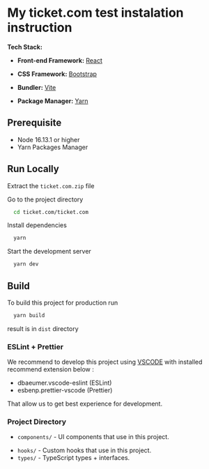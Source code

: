 # My ticket.com test instalation instruction

**Tech Stack:**

* **Front-end Framework:** [React](https://reactjs.org/)

* **CSS Framework:** [Bootstrap](https://getbootstrap.com/)

* **Bundler:** [Vite](https://vitejs.dev/)

* **Package Manager:** [Yarn](https://yarnpkg.com/)

## Prerequisite

* Node 16.13.1 or higher
* Yarn Packages Manager

## Run Locally

Extract the `ticket.com.zip` file 

Go to the project directory
```bash
  cd ticket.com/ticket.com
```

Install dependencies

```bash
  yarn
```

Start the development server

```bash
  yarn dev
```

## Build

To build this project for production run

```bash
  yarn build
```

result is in `dist` directory

### ESLint + Prettier

We recommend to develop this project using [VSCODE](https://code.visualstudio.com/) with installed recommend extension below :

* dbaeumer.vscode-eslint (ESLint)
* esbenp.prettier-vscode (Prettier)

That allow us to get best experience for development.

### Project Directory

- `components/` - UI components that use in this project.
* `hooks/` - Custom hooks that use in this project.
* `types/` - TypeScript types + interfaces.
